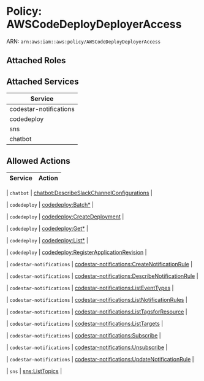 # Policy: AWSCodeDeployDeployerAccess

ARN: `arn:aws:iam::aws:policy/AWSCodeDeployDeployerAccess`

## Attached Roles

## Attached Services

| Service |
|---------|
| codestar-notifications |
| codedeploy |
| sns |
| chatbot |

## Allowed Actions

| Service | Action |
|:-------:|--------|

| `chatbot` | [chatbot:DescribeSlackChannelConfigurations](../actions.md#chatbot:describeslackchannelconfigurations) |

| `codedeploy` | [codedeploy:Batch*](../actions.md#codedeploy:batchall) |

| `codedeploy` | [codedeploy:CreateDeployment](../actions.md#codedeploy:createdeployment) |

| `codedeploy` | [codedeploy:Get*](../actions.md#codedeploy:getall) |

| `codedeploy` | [codedeploy:List*](../actions.md#codedeploy:listall) |

| `codedeploy` | [codedeploy:RegisterApplicationRevision](../actions.md#codedeploy:registerapplicationrevision) |

| `codestar-notifications` | [codestar-notifications:CreateNotificationRule](../actions.md#codestar-notifications:createnotificationrule) |

| `codestar-notifications` | [codestar-notifications:DescribeNotificationRule](../actions.md#codestar-notifications:describenotificationrule) |

| `codestar-notifications` | [codestar-notifications:ListEventTypes](../actions.md#codestar-notifications:listeventtypes) |

| `codestar-notifications` | [codestar-notifications:ListNotificationRules](../actions.md#codestar-notifications:listnotificationrules) |

| `codestar-notifications` | [codestar-notifications:ListTagsforResource](../actions.md#codestar-notifications:listtagsforresource) |

| `codestar-notifications` | [codestar-notifications:ListTargets](../actions.md#codestar-notifications:listtargets) |

| `codestar-notifications` | [codestar-notifications:Subscribe](../actions.md#codestar-notifications:subscribe) |

| `codestar-notifications` | [codestar-notifications:Unsubscribe](../actions.md#codestar-notifications:unsubscribe) |

| `codestar-notifications` | [codestar-notifications:UpdateNotificationRule](../actions.md#codestar-notifications:updatenotificationrule) |

| `sns` | [sns:ListTopics](../actions.md#sns:listtopics) |
